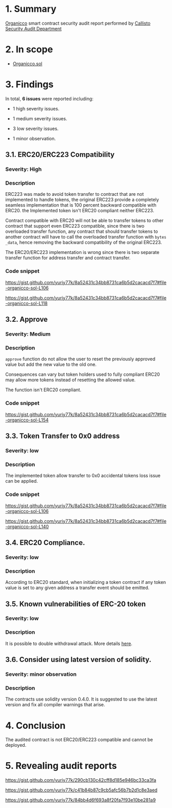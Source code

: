 # 1. Summary

[Organicco](https://etherscan.io/address/0x910845fbbd3210d74a69bc1b39a3e6dcc9630f36#code) smart contract security audit report performed by [Callisto Security Audit Department](https://github.com/EthereumCommonwealth/Auditing)

# 2. In scope

- [Organicco.sol](https://gist.github.com/yuriy77k/8a52431c34bb8731ca6b5d2cacacd7f7)

# 3. Findings

In total, **6 issues** were reported including:

- 1 high severity issues.

- 1 medium severity issues.

- 3 low severity issues.

- 1 minor observation.

## 3.1. ERC20/ERC223 Compatibility

### Severity: High

### Description

ERC223 was made to avoid token transfer to contract that are not implemented to handle tokens, the original ERC223 provide a completely seamless implementation that is 100 percent backward compatible with ERC20. the Implemented token isn't ERC20 compliant neither ERC223.

Contract compatible with ERC20 will not be able to transfer tokens to other contract that support even ERC223 compatible, since there is two overloaded transfer function, any contract that should transfer tokens to another contract will have to call the overloaded transfer function with `bytes _data`, hence removing the backward compatibility of the original ERC223.

The ERC20/ERC223 implementation is wrong since there is two separate transfer function for address transfer and contract transfer. 

### Code snippet

https://gist.github.com/yuriy77k/8a52431c34bb8731ca6b5d2cacacd7f7#file-organicco-sol-L106

https://gist.github.com/yuriy77k/8a52431c34bb8731ca6b5d2cacacd7f7#file-organicco-sol-L118

## 3.2. Approve

### Severity: Medium

### Description

`approve` function do not allow the user to reset the previously approved value but add the new value to the old one.

Consequences can vary but token holders used to fully compliant ERC20 may allow more tokens instead of resetting the allowed value.

The function isn't ERC20 compliant.

### Code snippet

https://gist.github.com/yuriy77k/8a52431c34bb8731ca6b5d2cacacd7f7#file-organicco-sol-L154

## 3.3. Token Transfer to 0x0 address

### Severity: low

### Description

The implemented token allow transfer to 0x0 accidental tokens loss issue can be applied.

### Code snippet

https://gist.github.com/yuriy77k/8a52431c34bb8731ca6b5d2cacacd7f7#file-organicco-sol-L106

https://gist.github.com/yuriy77k/8a52431c34bb8731ca6b5d2cacacd7f7#file-organicco-sol-L140

## 3.4. ERC20 Compliance.

### Severity: low

### Description

According to ERC20 standard, when initializing a token contract if any token value is set to any given address a transfer event should be emitted.

## 3.5. Known vulnerabilities of ERC-20 token

### Severity: low

### Description

It is possible to double withdrawal attack. More details [here](https://docs.google.com/document/d/1YLPtQxZu1UAvO9cZ1O2RPXBbT0mooh4DYKjA_jp-RLM/edit).

## 3.6. Consider using latest version of solidity.

### Severity: minor observation

### Description

The contracts use solidity version 0.4.0. It is suggested to use the latest version and fix all compiler warnings that arise.

# 4. Conclusion

The audited contract is not ERC20/ERC223 compatible and cannot be deployed.

# 5. Revealing audit reports

https://gist.github.com/yuriy77k/290cb130c42cff8d185e946bc33ca3fa

https://gist.github.com/yuriy77k/c41b84b87c9cb5afc56b7b2d1c8e3aed

https://gist.github.com/yuriy77k/84bb4d6f693a8f20fa7f93e10be281a9
